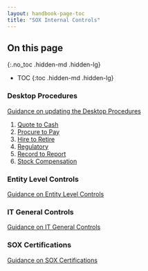 ```yaml
---
layout: handbook-page-toc
title: "SOX Internal Controls"
---
```


## On this page
{:.no_toc .hidden-md .hidden-lg}

- TOC
{:toc .hidden-md .hidden-lg}

### Desktop Procedures

[Guidance on updating the Desktop Procedures](/handbook/finance/sox-internal-controls/guidance-on-updating-the-desktop-procedures/)

1. [Quote to Cash](/handbook/finance/sox-internal-controls/quote-to-cash/) 
1. [Procure to Pay](/handbook/finance/sox-internal-controls/procure-to-pay/)
1. [Hire to Retire](/handbook/finance/sox-internal-controls/hire-to-retire/)
1. [Regulatory](/handbook/finance/sox-internal-controls/regulatory/)
1. [Record to Report](/handbook/finance/sox-internal-controls/record-to-report/)
1. [Stock Compensation](/handbook/finance/sox-internal-controls/stock-compensation/)

### Entity Level Controls
[Guidance on Entity Level Controls](/handbook/finance/sox-internal-controls/entity-level-controls/)


### IT General Controls
[Guidance on IT General Controls](/handbook/engineering/security/security-assurance/security-compliance/ITGC/)


### SOX Certifications 
[Guidance on SOX Certifications](/handbook/finance/sox-internal-controls/sox-certifications/)
